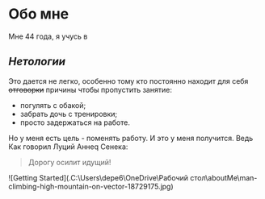 Обо мне
========

Мне 44 года, я учусь в

## _Нетологии_ 

Это дается не легко, особенно тому кто постоянно находит для себя ~~отговорки~~ причины чтобы пропустить занятие:

* погулять с обакой;
* забрать дочь с тренировки;
* просто задержаться на работе.

Но у меня есть цель - поменять работу. И это у меня получится. Ведь Как говорил Луций Аннеq Сенека:

> Дорогу осилит идущий!


![Getting Started](.C:\Users\depe6\OneDrive\Рабочий стол\aboutMe\man-climbing-high-mountain-on-vector-18729175.jpg)






